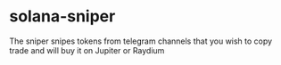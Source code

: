 # solana-sniper
The sniper snipes tokens from telegram channels that you wish to copy trade and will buy it on Jupiter or Raydium
